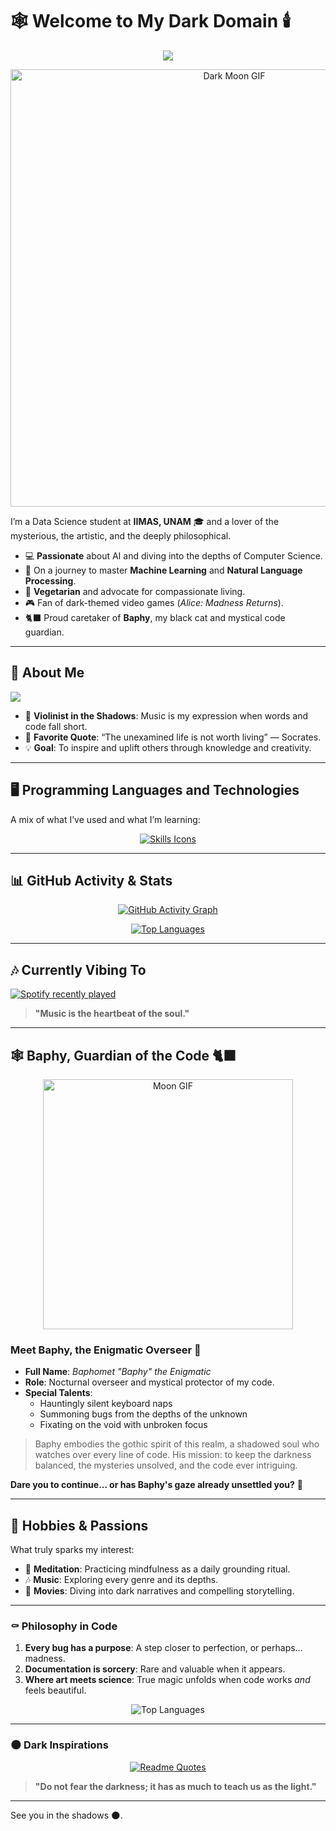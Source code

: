 # 🕸️ Welcome to My Dark Domain 🕯️

<p align="center">
  <a href="https://github.com/kawarimidoll/typograssy">
    <img src="https://typograssy.deno.dev/api?text=Data%20Science%20Enthusiast&l0=000000&l1=ffffff&l2=ffffff&l3=ffffff&l4=ffffff&bg=000000" />
  </a>
</p>
<p align="center">
  <img src="https://media.giphy.com/media/siCRldvfdu3Ic/giphy.gif" alt="Dark Moon GIF" width="700"/>
</p>

I’m a Data Science student at **IIMAS, UNAM** 🎓 and a lover of the mysterious, the artistic, and the deeply philosophical.

- 💻 **Passionate** about AI and diving into the depths of Computer Science.
- 🤖 On a journey to master **Machine Learning** and **Natural Language Processing**.
- 🌱 **Vegetarian** and advocate for compassionate living.
- 🎮 Fan of dark-themed video games (*Alice: Madness Returns*).
- 🐈‍⬛ Proud caretaker of **Baphy**, my black cat and mystical code guardian.

---

## 🔮 About Me

<a href="https://open.spotify.com/user/abril_monta%C3%B1o_dn?si=12052d3d5e2a49f8">
  <img src="https://img.shields.io/badge/Dark%20Vibes%20on%20Spotify-%231db954?style=for-the-badge&logo=spotify&logoColor=black">
</a>

- 🎻 **Violinist in the Shadows**: Music is my expression when words and code fall short.
- 📜 **Favorite Quote**: “The unexamined life is not worth living” — Socrates.
- 💡 **Goal**: To inspire and uplift others through knowledge and creativity.

---

## 🖥️ Programming Languages and Technologies

A mix of what I’ve used and what I’m learning:

<p align="center">
  <a href="https://skillicons.dev">
    <img src="https://skillicons.dev/icons?i=azure,arch,bash,c,cpp,python,django,docker,elasticsearch,git,github,java,latex,md,matlab,mysql,notion,postgres,powershell,r,regex,sqlite,sklearn,vscode&perline=8" alt="Skills Icons"/>
  </a>
</p>

---

## 📊 GitHub Activity & Stats

<p align="center">
  <a href="https://github.com/ashutosh00710/github-readme-activity-graph">
    <img src="https://github-readme-activity-graph.vercel.app/graph?username=carcinogenetista01&theme=high-contrast" alt="GitHub Activity Graph"/>
  </a>
</p>

<p align="center">
  <a href="https://github.com/anuraghazra/github-readme-stats">
    <img src="https://github-readme-stats.vercel.app/api/top-langs/?username=carcinogenetista01&langs_count=6&theme=transparent&layout=donut-vertical&text_color=ffffff&title_color=ffffff&bg_color=000000" alt="Top Languages"/>
  </a>
</p>

---

## 🎶 Currently Vibing To


[![Spotify recently played](https://spotify-recently-played-readme.vercel.app/api?user=abril_monta%C3%B1o_dn)](https://open.spotify.com/user/abril_monta%C3%B1o_dn?si=96eb432126904cea)

> **"Music is the heartbeat of the soul."**


---

## 🕸️ Baphy, Guardian of the Code 🐈‍⬛

<p align="center">
  <img src="https://media2.giphy.com/media/9QkuSuf7vc3Ly/giphy.webp?cid=ecf05e47jmnqwbtyzuj5gtpxwm3x3ytfycrk3joqrnrab94b&ep=v1_gifs_search&rid=giphy.webp&ct=g" alt="Moon GIF" width="400">
</p>


### Meet Baphy, the Enigmatic Overseer 🐾

- **Full Name**: *Baphomet "Baphy" the Enigmatic*
- **Role**: Nocturnal overseer and mystical protector of my code.
- **Special Talents**: 
   - Hauntingly silent keyboard naps
   - Summoning bugs from the depths of the unknown
   - Fixating on the void with unbroken focus

> Baphy embodies the gothic spirit of this realm, a shadowed soul who watches over every line of code. His mission: to keep the darkness balanced, the mysteries unsolved, and the code ever intriguing.

**Dare you to continue... or has Baphy's gaze already unsettled you?** 🖤

---

## 🧩 Hobbies & Passions

What truly sparks my interest:

- 🧘 **Meditation**: Practicing mindfulness as a daily grounding ritual.
- 🎶 **Music**: Exploring every genre and its depths.
- 🍿 **Movies**: Diving into dark narratives and compelling storytelling.

---

### ⚰️ Philosophy in Code

1. **Every bug has a purpose**: A step closer to perfection, or perhaps… madness.
2. **Documentation is sorcery**: Rare and valuable when it appears.
3. **Where art meets science**: True magic unfolds when code works *and* feels beautiful.

<p align="center">
  <img src="https://github-readme-stats.vercel.app/api/top-langs/?username=carcinogenetista01&layout=compact&theme=dracula" alt="Top Languages">
</p>

---

### 🌑 Dark Inspirations

<p align="center">
  <a href="https://github.com/piyushsuthar/github-readme-quotes">
    <img src="https://quotes-github-readme.vercel.app/api?type=horizontal&theme=dark" alt="Readme Quotes">
  </a>
</p>

> **"Do not fear the darkness; it has as much to teach us as the light."**

---

See you in the shadows 🌑.
